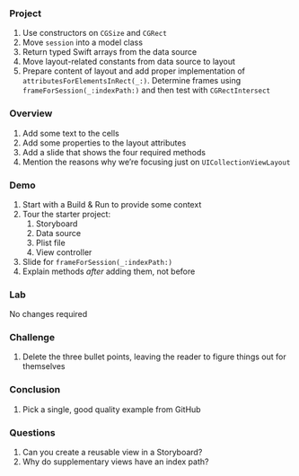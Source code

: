 
### Project
1. Use constructors on `CGSize` and `CGRect`
2. Move `session` into a model class
3. Return typed Swift arrays from the data source
4. Move layout-related constants from data source to layout
5. Prepare content of layout and add proper implementation of `attributesForElementsInRect(_:)`. Determine frames using `frameForSession(_:indexPath:)` and then test with `CGRectIntersect`

### Overview
1. Add some text to the cells
2. Add some properties to the layout attributes
3. Add a slide that shows the four required methods
4. Mention the reasons why we’re focusing just on `UICollectionViewLayout`

### Demo
1. Start with a Build & Run to provide some context
2. Tour the starter project:
	1. Storyboard
	2. Data source
	3. Plist file
	4. View controller
3. Slide for `frameForSession(_:indexPath:)`
4. Explain methods _after_ adding them, not before

### Lab
No changes required

### Challenge
1. Delete the three bullet points, leaving the reader to figure things out for themselves

### Conclusion
1. Pick a single, good quality example from GitHub

### Questions
1. Can you create a reusable view in a Storyboard?
2. Why do supplementary views have an index path?

